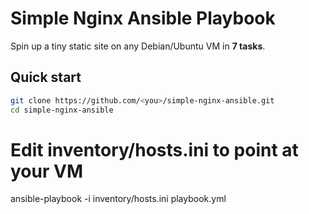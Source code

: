# Simple Nginx Ansible Playbook

Spin up a tiny static site on any Debian/Ubuntu VM in **7 tasks**.

## Quick start

```bash
git clone https://github.com/<you>/simple-nginx-ansible.git
cd simple-nginx-ansible
```

# Edit inventory/hosts.ini to point at your VM
ansible-playbook -i inventory/hosts.ini playbook.yml
